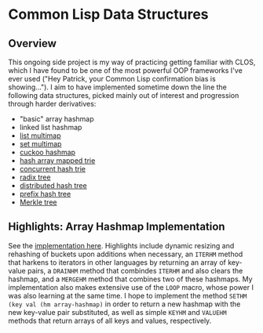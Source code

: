 # Common Lisp Data Structures

## Overview
This ongoing side project is my way of practicing getting familiar with CLOS, which I have found to be one of the most powerful OOP frameworks I've ever used ("Hey Patrick, your Common Lisp confirmation bias is showing..."). I aim to have implemented sometime down the line the following data structures, picked mainly out of interest and progression through harder derivatives:
* "basic" array hashmap
* linked list hashmap
* [list multimap](https://en.wikipedia.org/wiki/Multimap)
* [set multimap](https://en.wikipedia.org/wiki/Multimap)
* [cuckoo hashmap](https://en.wikipedia.org/wiki/Cuckoo_hashing)
* [hash array mapped trie](https://en.wikipedia.org/wiki/Hash_array_mapped_trie)
* [concurrent hash trie](https://en.wikipedia.org/wiki/Ctrie)
* [radix tree](https://en.wikipedia.org/wiki/Radix_tree)
* [distributed hash tree](https://en.wikipedia.org/wiki/Distributed_hash_table)
* [prefix hash tree](https://en.wikipedia.org/wiki/Prefix_hash_tree)
* [Merkle tree](https://en.wikipedia.org/wiki/Merkle_tree)

## Highlights: Array Hashmap Implementation
See the [implementation here](src/hashmaps.lisp). Highlights include dynamic resizing and rehashing of buckets upon additions when necessary, an `ITERHM` method that harkens to iterators in other languages by returning an array of key-value pairs, a `DRAINHM` method that combindes `ITERHM` and also clears the hashmap, and a `MERGEHM` method that combines two of these hashmaps. My implementation also makes extensive use of the `LOOP` macro, whose power I was also learning at the same time. I hope to implement the method `SETHM (key val (hm array-hashmap)` in order to return a new hashmap with the new key-value pair substituted, as well as simple `KEYHM` and `VALUEHM` methods that return arrays of all keys and values, respectively.
